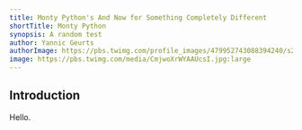```yaml
---
title: Monty Python's And Now for Something Completely Different
shortTitle: Monty Python
synopsis: A random test
author: Yannic Geurts
authorImage: https://pbs.twimg.com/profile_images/479952743088394240/s2KvC_zT_400x400.png
image: https://pbs.twimg.com/media/CmjwoXrWYAAUcsI.jpg:large
---
```


## Introduction

Hello.
